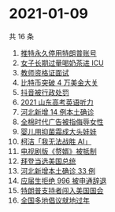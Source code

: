 # 2021-01-09

共 16 条

<!-- BEGIN -->
<!-- 最后更新时间 Sat Jan 09 2021 23:09:19 GMT+0800 (CST) -->

1. [推特永久停用特朗普账号](https://www.zhihu.com/search?q=特朗普推特)
2. [女子长期过量喝奶茶进 ICU](https://www.zhihu.com/search?q=喝奶茶进icu)
3. [教师资格证面试](https://www.zhihu.com/search?q=教资面试)
4. [比特币突破 4 万美金大关](https://www.zhihu.com/search?q=比特币)
5. [抖音被行政处罚](https://www.zhihu.com/search?q=抖音)
6. [2021 山东高考英语听力](https://www.zhihu.com/search?q=山东高考听力)
7. [河北新增 14 例本土确诊](https://www.zhihu.com/search?q=河北新增)
8. [全棉时代广告被指侮辱女性](https://www.zhihu.com/search?q=全棉时代)
9. [婴儿用抑菌霜成大头娃娃](https://www.zhihu.com/search?q=婴儿抑菌霜)
10. [柯洁「我无法战胜 AI」](https://www.zhihu.com/search?q=柯洁)
11. [电视剧版《赘婿》被抵制](https://www.zhihu.com/search?q=赘婿)
12. [拜登当选美国总统](https://www.zhihu.com/search?q=拜登)
13. [河北新增本土确诊 33 例](https://www.zhihu.com/search?q=河北新增)
14. [应届生拒绝 996 被申通辞退](https://www.zhihu.com/search?q=申通996)
15. [特朗普支持者闯入美国国会](https://www.zhihu.com/search?q=特朗普支持者)
16. [全国多地倡议就地过年](https://www.zhihu.com/search?q=就地过年)

<!-- END -->

